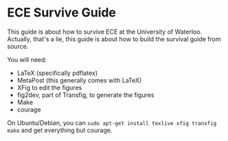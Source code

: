 # ECE Survive Guide

This guide is about how to survive ECE at the University of Waterloo. Actually,
that's a lie, this guide is about how to build the survival guide from source.

You will need:

- LaTeX (specifically pdflatex)
- MetaPost (this generally comes with LaTeX)
- XFig to edit the figures
- fig2dev, part of Transfig, to generate the figures
- Make
- courage

On Ubuntu/Debian, you can `sudo apt-get install texlive xfig transfig make` and
get everything but courage.
